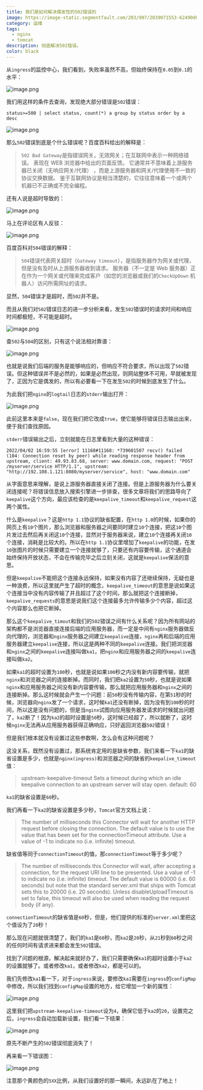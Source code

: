 ```yaml
---
title: 我们是如何解决偶发性的502错误的
image: https://image-static.segmentfault.com/203/907/2039071553-62490d0c089a0_cover
category: 运维
tags:
  - nginx
  - tomcat
description: 彻底解决502错误。
color: black
---
```


从`ingress`的监控中心，我们看到，失败率虽然不高，但始终保持在`0.05`到`0.1`的水平：

![image.png](https://segmentfault.com/img/bVcYVvM)

我们用这样的条件去查询，发现绝大部分错误是`502`错误：

```
status>=500 | select status, count(*) a group by status order by a desc
```

![image.png](https://segmentfault.com/img/bVcYVvT)

那么`502`错误到底是个什么错误呢？百度百科给出的解释是：

> `502 Bad Gateway`是指错误网关，无效网关；在互联网中表示一种网络错误。 表现在 WEB 浏览器中给出的页面反馈。 它通常并不意味着上游服务器已关闭（无响应网关/代理） ，而是上游服务器和网关/代理使用不一致的协议交换数据。 鉴于互联网协议是相当清楚的，它往往意味着一个或两个机器已不正确或不完全编程。

还有人说是超时导致的：

![image.png](https://segmentfault.com/img/bVcYVvV)

马上在评论区有人反驳：

![image.png](https://segmentfault.com/img/bVcYVvW)

百度百科对`504`错误的解释：

> `504`错误代表网关超时（`Gateway timeout`），是指服务器作为网关或代理，但是没有及时从上游服务器收到请求。 服务器（不一定是 Web 服务器）正在作为一个网关或代理来完成客户（如您的浏览器或我们的`CheckUpDown` 机器人）访问所需网址的请求。

显然，`504`错误才是超时，而`502`并不是。

而且从我们对`502`错误日志的进一步分析来看，发生`502`错误时的请求时间和响应时间都极短，不可能是超时。

![image.png](https://segmentfault.com/img/bVcYVwH)

查`502`与`504`的区别，只有这个说法相对靠谱：

![image.png](https://segmentfault.com/img/bVcYVv0)

也就是说我们后端的服务是能够响应的，但响应不符合要求，所以出现了`502`错误。但这种错误并不是必然的，如果是必然出现，则网站整体不可用，早就被发现了，正因为它是偶发的，所以有必要看一下在发生`502`的时候到底发生了什么。

为此我们把`nginx`的`logtail`日志的`stderr`输出打开：

![image.png](https://segmentfault.com/img/bVcYVv4)

此前这里本来是`false`，现在我们把它改成`true`，使它能够将错误日志输出出来，便于我们查找原因。

`stderr`错误输出之后，立刻就能在日志里看到大量的这种错误：

```
2022/04/02 16:59:55 [error] 11168#11168: *739601507 recv() failed (104: Connection reset by peer) while reading response header from upstream, client: 49.93.83.68, server: www.domain.com, request: "POST /myserver/service HTTP/1.1", upstream: "http://192.108.1.121:8080/myserver/service", host: "www.domain.com"
```

从字面意思来理解，是说上游服务器直接关闭了连接。但是上游服务器为什么要关闭连接呢？将错误信息放入搜索引擎进一步排查，很多文章将我们的思路导向了`keepalive`这个方向，最应该检查的是`keepalive_timeout`和`keepalive_request`这两个属性。

什么是`keepalive`？这是`http 1.1`协议的缺省配置，在`http 1.0`的时候，如果你的网页上有`10`个图片，那么浏览器和服务器之间要同时建立`10`个连接，把这`10`个图片发过去然后再关闭这`10`个连接，显然对于服务器来说，建立`10`个连接再关闭`10`个连接，消耗是比较大的。所以在`http 1.1`协议里增加了`keepalive`的功能，在发`10`张图片的时候只需要建立一个连接就够了，只要还有内容要传输，这个通道会始终保持开放状态，不会在传输完毕之后立刻关闭，这就是`keepalive`保活的意思。

但是`keepalive`不能把这个连接永远保持，如果没有内容了还继续保持，无疑也是一种浪费，所以这里就产生了超时的概念，`keepalive_timeout`的意思是说如果这个连接当中没有内容传输了并且超过了这个时间，那么就把这个连接断掉，`keepalive_requests`的意思是说我们这个连接最多允许传输多少个内容，超过这个内容那么也把它断掉。

那么这个`keepalive_timout`和我们的`502`错误之间有什么关系呢？因为所有网站的架构都不是浏览器直接连接后端的应用服务器，而一定是中间有`nginx`服务器做反向代理的，浏览器和`nginx`服务器之间建立`keepalive`连接，`nginx`再和后端的应用服务器建立`keepalive`连接，所以这是两种不同的`keepalive`连接。我们把浏览器和`nginx`之间的`keepalive`连接叫做`ka1`，把`nginx`和应用服务器之间的`keepalive`连接叫做`ka2`。

如果`ka1`的超时设置为`100`秒，也就是说如果`100`秒之内没有新内容要传输，就把`nginx`和浏览器之间的连接断掉。而同时，我们把`ka2`设置为`50`秒，也就是说如果`nginx`和应用服务器之间没有新内容要传输，那么就把应用服务器和`nginx`之间的连接断掉。那么这时候就会产生一个问题：前`50`秒没有传输内容，在第`51`秒的时候，浏览器向`nginx`发了一个请求，这时候`ka1`还没有断掉，因为没有到`100`秒的时间，所以这是没有问题的，但是当`nginx`试图向应用服务器发请求的时候就出问题了，`ka2`断了！因为`ka2`的超时设置是`50`秒，这时候已经超了，所以就断了，这时候`nginx`无法再从应用服务器获得正确响应，只好返回浏览器`502`错误！

但是我们根本就没有设置过这些参数啊，怎么会有这种问题呢？

这没关系，既然没有设置过，那系统肯定用的是缺省参数，我们来看一下`ka1`的缺省设置是多少，也就是`nginx(ingress)`和浏览器之间的缺省的`keepalive_timeout`值：

> upstream-keepalive-timeout
> Sets a timeout during which an idle keepalive connection to an upstream server will stay open. default: 60

`ka1`的缺省设置是`60`秒。

我们再看一下`ka2`的缺省设置是多少秒，`Tomcat`官方文档上说：

> The number of milliseconds this Connector will wait for another HTTP request before closing the connection. The default value is to use the value that has been set for the connectionTimeout attribute. Use a value of -1 to indicate no (i.e. infinite) timeout.

缺省值等同于`connectionTimeout`的值，那`connectionTimeout`等于多少呢？

> The number of milliseconds this Connector will wait, after accepting a connection, for the request URI line to be presented. Use a value of -1 to indicate no (i.e. infinite) timeout. The default value is 60000 (i.e. 60 seconds) but note that the standard server.xml that ships with Tomcat sets this to 20000 (i.e. 20 seconds). Unless disableUploadTimeout is set to false, this timeout will also be used when reading the request body (if any).

`connectionTimeout`的缺省值是`60`秒，但是，他们提供的标准的`server.xml`里把这个值设为了`20`秒！

那么现在问题就很清楚了，我们的`ka1`是`60`秒，而`ka2`是`20`秒，从`21`秒到`60`秒之间的任何时间有请求进来都会发生`502`错误。

找到了问题的根源，解决起来就好办了，我们只需要确保`ka1`的超时设置小于`ka2`的设置就够了。或者修改`ka1`，或者修改`ka2`，都是可以的。

我们先修改`ka1`看一下，对于`ingress`来说，要修改`ka1`需要在`ingress`的`configMap`中修改，所以我们找到`configMap`设置的地方，给它增加一个新的属性：

![image.png](https://segmentfault.com/img/bVcYVAb)

这里我们把`upstream-keepalive-timeout`设为`4`，确保它低于`ka2`的`20`，设置完之后，`ingress`会自动加载新设置，我们看一下结果：

![image.png](https://segmentfault.com/img/bVcYVA3)

原先不断产生的`502`错误彻底消失了！

再来看一下错误图：

![image.png](https://segmentfault.com/img/bVcYVA8)

注意那个黄颜色的`5XX`比例，从我们设置好的那一瞬间，永远趴在了地上！
